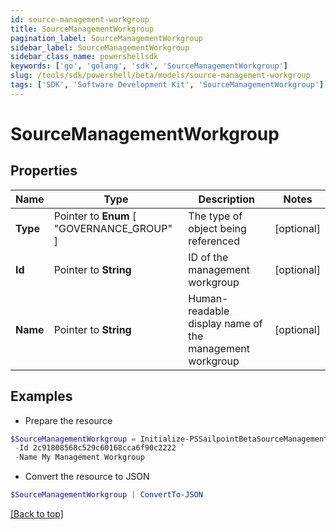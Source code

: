 ```yaml
---
id: source-management-workgroup
title: SourceManagementWorkgroup
pagination_label: SourceManagementWorkgroup
sidebar_label: SourceManagementWorkgroup
sidebar_class_name: powershellsdk
keywords: ['go', 'golang', 'sdk', 'SourceManagementWorkgroup'] 
slug: /tools/sdk/powershell/beta/models/source-management-workgroup
tags: ['SDK', 'Software Development Kit', 'SourceManagementWorkgroup']
---
```



# SourceManagementWorkgroup

## Properties

Name | Type | Description | Notes
------------ | ------------- | ------------- | -------------
**Type** |  Pointer to  **Enum** [  "GOVERNANCE_GROUP" ] | The type of object being referenced | [optional] 
**Id** |  Pointer to **String** | ID of the management workgroup | [optional] 
**Name** |  Pointer to **String** | Human-readable display name of the management workgroup | [optional] 

## Examples

- Prepare the resource
```powershell
$SourceManagementWorkgroup = Initialize-PSSailpointBetaSourceManagementWorkgroup  -Type GOVERNANCE_GROUP `
 -Id 2c91808568c529c60168cca6f90c2222 `
 -Name My Management Workgroup
```

- Convert the resource to JSON
```powershell
$SourceManagementWorkgroup | ConvertTo-JSON
```


[[Back to top]](#) 

